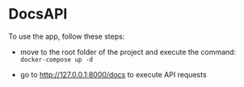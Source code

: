 # DocsAPI

To use the app, follow these steps:
- move to the root folder of the project and execute the command: <br/>
  `docker-compose up -d`
  
- go to http://127.0.0.1:8000/docs to execute API requests